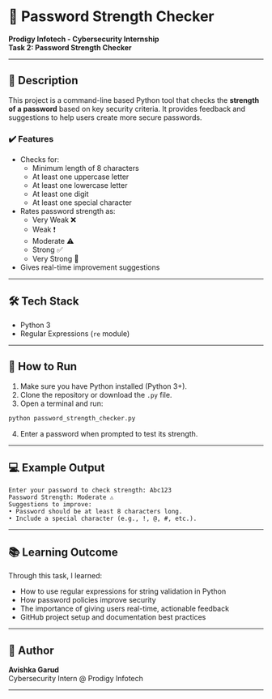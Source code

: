 # 🔐 Password Strength Checker  
**Prodigy Infotech - Cybersecurity Internship**  
**Task 2: Password Strength Checker**

---

## 📌 Description
This project is a command-line based Python tool that checks the **strength of a password** based on key security criteria. It provides feedback and suggestions to help users create more secure passwords.

### ✔️ Features
- Checks for:
  - Minimum length of 8 characters
  - At least one uppercase letter
  - At least one lowercase letter
  - At least one digit
  - At least one special character
- Rates password strength as:
  - Very Weak ❌
  - Weak ❗
  - Moderate ⚠️
  - Strong ✅
  - Very Strong 💪
- Gives real-time improvement suggestions

---

## 🛠️ Tech Stack
- Python 3
- Regular Expressions (`re` module)

---

## 🚀 How to Run

1. Make sure you have Python installed (Python 3+).
2. Clone the repository or download the `.py` file.
3. Open a terminal and run:

```bash
python password_strength_checker.py
```

4. Enter a password when prompted to test its strength.

---

## 💻 Example Output

```
Enter your password to check strength: Abc123
Password Strength: Moderate ⚠️
Suggestions to improve:
• Password should be at least 8 characters long.
• Include a special character (e.g., !, @, #, etc.).
```

---

## 📚 Learning Outcome
Through this task, I learned:
- How to use regular expressions for string validation in Python
- How password policies improve security
- The importance of giving users real-time, actionable feedback
- GitHub project setup and documentation best practices

---


## 👤 Author
**Avishka Garud**  
Cybersecurity Intern @ Prodigy Infotech

---

